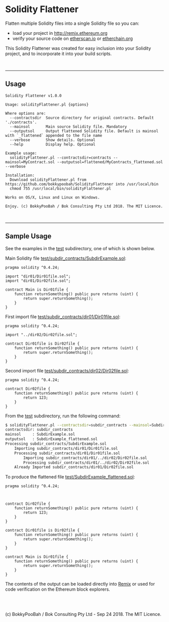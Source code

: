 # Solidity Flattener

Flatten multiple Solidity files into a single Solidity file so you can:

* load your project in http://remix.ethereum.org
* verify your source code on [etherscan.io](https://etherscan.io/) or [etherchain.org](https://www.etherchain.org)

This Solidity Flattener was created for easy inclusion into your Solidity project, and to incorporate it into your build scripts.

<br />

<hr />

## Usage

```
Solidity Flattener v1.0.0

Usage: solidityFlattener.pl {options}

Where options are:
  --contractsdir  Source directory for original contracts. Default './contracts'.
  --mainsol       Main source Solidity file. Mandatory
  --outputsol     Output flattened Solidity file. Default is mainsol with `_flattened` appended to the file name
  --verbose       Show details. Optional
  --help          Display help. Optional

Example usage:
  solidityFlattener.pl --contractsdir=contracts --mainsol=MyContract.sol --outputsol=flattened/MyContracts_flattened.sol --verbose

Installation:
  Download solidityFlattener.pl from https://github.com/bokkypoobah/SolidityFlattener into /usr/local/bin
  chmod 755 /usr/local/bin/solidityFlattener.pl

Works on OS/X, Linux and Linux on Windows.

Enjoy. (c) BokkyPooBah / Bok Consulting Pty Ltd 2018. The MIT Licence.
```

<br />

<hr />

## Sample Usage

See the examples in the [test](test) subdirectory, one of which is shown below.

Main Solidity file [test/subdir_contracts/SubdirExample.sol](test/subdir_contracts/SubdirExample.sol):

```solidity
pragma solidity ^0.4.24;

import "dir01/Dir01file.sol";
import "dir01/Dir02file.sol";

contract Main is Dir01file {
    function returnSomething() public pure returns (uint) {
        return super.returnSomething();
    }
}
```

First import file [test/subdir_contracts/dir01/Dir01file.sol](test/subdir_contracts/dir01/Dir01file.sol):

```solidity
pragma solidity ^0.4.24;

import "../dir02/Dir02file.sol";

contract Dir01file is Dir02file {
    function returnSomething() public pure returns (uint) {
        return super.returnSomething();
    }
}
```

Second import file [test/subdir_contracts/dir02/Dir02file.sol](test/subdir_contracts/dir02/Dir02file.sol):

```solidity
pragma solidity ^0.4.24;

contract Dir02file {
    function returnSomething() public pure returns (uint) {
        return 123;
    }
}
```

From the [test](test) subdirectory, run the following command:

```sh
$ solidityFlattener.pl --contractsdir=subdir_contracts --mainsol=SubdirExample.sol --outputsol=SubdirExample_flattened.sol --verbose
contractsdir: subdir_contracts
mainsol     : SubdirExample.sol
outputsol   : SubdirExample_flattened.sol
Processing subdir_contracts/SubdirExample.sol
    Importing subdir_contracts/dir01/Dir01file.sol
    Processing subdir_contracts/dir01/Dir01file.sol
        Importing subdir_contracts/dir01/../dir02/Dir02file.sol
        Processing subdir_contracts/dir01/../dir02/Dir02file.sol
    Already Imported subdir_contracts/dir01/Dir02file.sol
```

To produce the flattened file [test/SubdirExample_flattened.sol](test/SubdirExample_flattened.sol):

```solidity
pragma solidity ^0.4.24;



contract Dir02file {
    function returnSomething() public pure returns (uint) {
        return 123;
    }
}

contract Dir01file is Dir02file {
    function returnSomething() public pure returns (uint) {
        return super.returnSomething();
    }
}

contract Main is Dir01file {
    function returnSomething() public pure returns (uint) {
        return super.returnSomething();
    }
}
```

The contents of the output can be loaded directly into [Remix](http://remix.ethereum.org/) or used for code verification on the Ethereum block explorers.

<br />

<br />

(c) BokkyPooBah / Bok Consulting Pty Ltd - Sep 24 2018. The MIT Licence.
